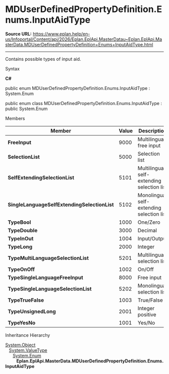 # MDUserDefinedPropertyDefinition.Enums.InputAidType

**Source URL:** https://www.eplan.help/en-us/Infoportal/Content/api/2026/Eplan.EplApi.MasterDatau~Eplan.EplApi.MasterData.MDUserDefinedPropertyDefinition+Enums+InputAidType.html

---

Contains possible types of input aid.

Syntax

**C#**



public enum MDUserDefinedPropertyDefinition.Enums.InputAidType : System.Enum

public enum class MDUserDefinedPropertyDefinition.Enums.InputAidType : public System.Enum


Members

| Member | Value | Description |
| --- | --- | --- |
| **FreeInput** | 9000 | Multilingual free input |
| **SelectionList** | 5000 | Selection list |
| **SelfExtendingSelectionList** | 5101 | Multilingual self-extending selection list |
| **SingleLanguageSelfExtendingSelectionList** | 5102 | Monolingual self-extending selection list |
| **TypeBool** | 1000 | One/Zero |
| **TypeDouble** | 3000 | Decimal |
| **TypeInOut** | 1004 | Input/Output |
| **TypeLong** | 2000 | Integer |
| **TypeMultiLanguageSelectionList** | 5201 | Multilingual selection list |
| **TypeOnOff** | 1002 | On/Off |
| **TypeSingleLanguageFreeInput** | 8000 | Free input |
| **TypeSingleLanguageSelectionList** | 5202 | Monolingual selection list |
| **TypeTrueFalse** | 1003 | True/False |
| **TypeUnsignedLong** | 2001 | Integer positive |
| **TypeYesNo** | 1001 | Yes/No |

Inheritance Hierarchy

[System.Object](#)  
   [System.ValueType](#)  
      [System.Enum](#)  
         **Eplan.EplApi.MasterData.MDUserDefinedPropertyDefinition.Enums.InputAidType**
